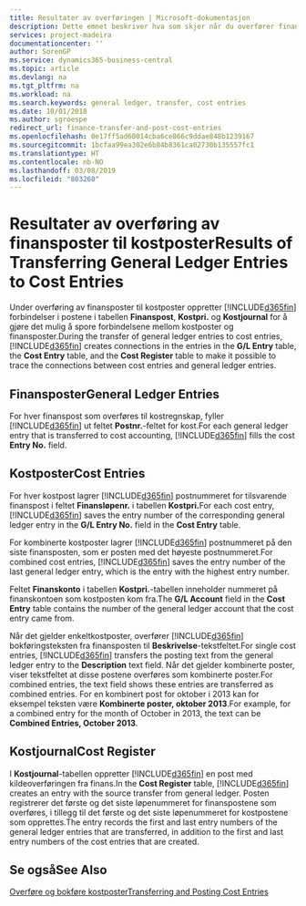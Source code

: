 ```yaml
---
title: Resultater av overføringen | Microsoft-dokumentasjon
description: Dette emnet beskriver hva som skjer når du overfører finansposter til kostposter.
services: project-madeira
documentationcenter: ''
author: SorenGP
ms.service: dynamics365-business-central
ms.topic: article
ms.devlang: na
ms.tgt_pltfrm: na
ms.workload: na
ms.search.keywords: general ledger, transfer, cost entries
ms.date: 10/01/2018
ms.author: sgroespe
redirect_url: finance-transfer-and-post-cost-entries
ms.openlocfilehash: 0e17ff5ad60014cba6ce866c9ddae848b1239167
ms.sourcegitcommit: 1bcfaa99ea302e6b84b8361ca02730b135557fc1
ms.translationtype: HT
ms.contentlocale: nb-NO
ms.lasthandoff: 03/08/2019
ms.locfileid: "803260"
---
```

# <a name="results-of-transferring-general-ledger-entries-to-cost-entries"></a><span data-ttu-id="078a0-103">Resultater av overføring av finansposter til kostposter</span><span class="sxs-lookup"><span data-stu-id="078a0-103">Results of Transferring General Ledger Entries to Cost Entries</span></span>
<span data-ttu-id="078a0-104">Under overføring av finansposter til kostposter oppretter [!INCLUDE[d365fin](includes/d365fin_md.md)] forbindelser i postene i tabellen **Finanspost**, **Kostpri.** og **Kostjournal** for å gjøre det mulig å spore forbindelsene mellom kostposter og finansposter.</span><span class="sxs-lookup"><span data-stu-id="078a0-104">During the transfer of general ledger entries to cost entries, [!INCLUDE[d365fin](includes/d365fin_md.md)] creates connections in the entries in the **G/L Entry** table, the **Cost Entry** table, and the **Cost Register** table to make it possible to trace the connections between cost entries and general ledger entries.</span></span>  

## <a name="general-ledger-entries"></a><span data-ttu-id="078a0-105">Finansposter</span><span class="sxs-lookup"><span data-stu-id="078a0-105">General Ledger Entries</span></span>  
<span data-ttu-id="078a0-106">For hver finanspost som overføres til kostregnskap, fyller [!INCLUDE[d365fin](includes/d365fin_md.md)] ut feltet **Postnr.**-feltet for kost.</span><span class="sxs-lookup"><span data-stu-id="078a0-106">For each general ledger entry that is transferred to cost accounting, [!INCLUDE[d365fin](includes/d365fin_md.md)] fills the cost **Entry No.** field.</span></span>  

## <a name="cost-entries"></a><span data-ttu-id="078a0-107">Kostposter</span><span class="sxs-lookup"><span data-stu-id="078a0-107">Cost Entries</span></span>  
<span data-ttu-id="078a0-108">For hver kostpost lagrer [!INCLUDE[d365fin](includes/d365fin_md.md)] postnummeret for tilsvarende finanspost i feltet **Finansløpenr.** i tabellen **Kostpri.**</span><span class="sxs-lookup"><span data-stu-id="078a0-108">For each cost entry, [!INCLUDE[d365fin](includes/d365fin_md.md)] saves the entry number of the corresponding general ledger entry in the **G/L Entry No.** field in the **Cost Entry** table.</span></span>  

<span data-ttu-id="078a0-109">For kombinerte kostposter lagrer [!INCLUDE[d365fin](includes/d365fin_md.md)] postnummeret på den siste finansposten, som er posten med det høyeste postnummeret.</span><span class="sxs-lookup"><span data-stu-id="078a0-109">For combined cost entries, [!INCLUDE[d365fin](includes/d365fin_md.md)] saves the entry number of the last general ledger entry, which is the entry with the highest entry number.</span></span>  

<span data-ttu-id="078a0-110">Feltet **Finanskonto** i tabellen **Kostpri.**-tabellen inneholder nummeret på finanskontoen som kostposten kom fra.</span><span class="sxs-lookup"><span data-stu-id="078a0-110">The **G/L Account** field in the **Cost Entry** table contains the number of the general ledger account that the cost entry came from.</span></span>  

<span data-ttu-id="078a0-111">Når det gjelder enkeltkostposter, overfører [!INCLUDE[d365fin](includes/d365fin_md.md)] bokføringsteksten fra finansposten til **Beskrivelse**-tekstfeltet.</span><span class="sxs-lookup"><span data-stu-id="078a0-111">For single cost entries, [!INCLUDE[d365fin](includes/d365fin_md.md)] transfers the posting text from the general ledger entry to the **Description** text field.</span></span> <span data-ttu-id="078a0-112">Når det gjelder kombinerte poster, viser tekstfeltet at disse postene overføres som kombinerte poster.</span><span class="sxs-lookup"><span data-stu-id="078a0-112">For combined entries, the text field shows these entries are transferred as combined entries.</span></span> <span data-ttu-id="078a0-113">For en kombinert post for oktober i 2013 kan for eksempel teksten være **Kombinerte poster, oktober 2013**.</span><span class="sxs-lookup"><span data-stu-id="078a0-113">For example, for a combined entry for the month of October in 2013, the text can be **Combined Entries, October 2013**.</span></span>  

## <a name="cost-register"></a><span data-ttu-id="078a0-114">Kostjournal</span><span class="sxs-lookup"><span data-stu-id="078a0-114">Cost Register</span></span>  
<span data-ttu-id="078a0-115">I **Kostjournal**-tabellen oppretter [!INCLUDE[d365fin](includes/d365fin_md.md)] en post med kildeoverføringen fra finans.</span><span class="sxs-lookup"><span data-stu-id="078a0-115">In the **Cost Register** table, [!INCLUDE[d365fin](includes/d365fin_md.md)] creates an entry with the source transfer from general ledger.</span></span> <span data-ttu-id="078a0-116">Posten registrerer det første og det siste løpenummeret for finanspostene som overføres, i tillegg til det første og det siste løpenummeret for kostpostene som opprettes.</span><span class="sxs-lookup"><span data-stu-id="078a0-116">The entry records the first and last entry numbers of the general ledger entries that are transferred, in addition to the first and last entry numbers of the cost entries that are created.</span></span>  

## <a name="see-also"></a><span data-ttu-id="078a0-117">Se også</span><span class="sxs-lookup"><span data-stu-id="078a0-117">See Also</span></span>  
[<span data-ttu-id="078a0-118">Overføre og bokføre kostposter</span><span class="sxs-lookup"><span data-stu-id="078a0-118">Transferring and Posting Cost Entries</span></span>](finance-transfer-and-post-cost-entries.md)   
